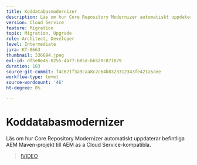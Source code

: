 ```yaml
---
title: Koddatabasmodernizer
description: Läs om hur Core Repository Modernizer automatiskt uppdaterar befintliga AEM Maven-projekt till AEM as a Cloud Service-kompatibla.
version: Cloud Service
feature: Migration
topic: Migration, Upgrade
role: Architect, Developer
level: Intermediate
jira: KT-8663
thumbnail: 336694.jpeg
exl-id: df5e0e46-0255-4a77-b85d-b6520c871879
duration: 183
source-git-commit: f4c621f3a9caa8c2c64b8323312343fe421a5aee
workflow-type: tm+mt
source-wordcount: '46'
ht-degree: 0%

---
```


# Koddatabasmodernizer

Läs om hur Core Repository Modernizer automatiskt uppdaterar befintliga AEM Maven-projekt till AEM as a Cloud Service-kompatibla.

>[!VIDEO](https://video.tv.adobe.com/v/336694?quality=12&learn=on)
